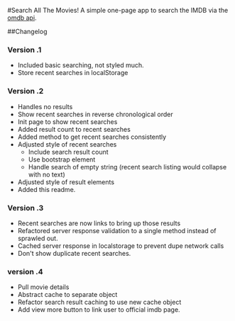 #Search All The Movies!
A simple one-page app to search the IMDB via the [omdb api](http://www.omdbapi.com/).

##Changelog

### Version .1
- Included basic searching, not styled much. 
- Store recent searches in localStorage

### Version .2
- Handles no results
- Show recent searches in reverse chronological order
- Init page to show recent searches
- Added result count to recent searches
- Added method to get recent searches consistently
- Adjusted style of recent searches
    - Include search result count
    - Use bootstrap element
    - Handle search of empty string (recent search listing would collapse with no text)
- Adjusted style of result elements 
- Added this readme.

### Version .3
- Recent searches are now links to bring up those results
- Refactored server response validation to a single method instead of sprawled out. 
- Cached server response in localstorage to prevent dupe network calls
- Don't show duplicate recent searches.

### version .4
- Pull movie details
- Abstract cache to separate object
- Refactor search result caching to use new cache object
- Add view more button to link user to official imdb page.